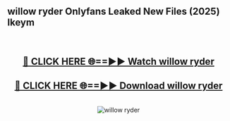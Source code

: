 <h2>willow ryder Onlyfans Leaked New Files (2025) lkeym</h2>
<br>
<div align="center">
<h2><a href="https://mediafiles.top/willow_ryder&ref=git" rel="nofollow">🔴 CLICK HERE 🌐==►► Watch willow ryder</a></h2>
<h2><a href="https://mediafiles.top/willow_ryder&ref=git" rel="nofollow">🔴 CLICK HERE 🌐==►► Download willow ryder</a></h2>
<br>
<a href="https://mediafiles.top/willow_ryder&ref=git" rel="nofollow" data-target="animated-image.originalLink"><img src="https://i.ibb.co.com/xMMVF88/686577567.gif" alt="willow ryder" style="max-width: 100%; display: inline-block;" data-target="animated-image.originalImage"></a>
</div>
<br>
<br>